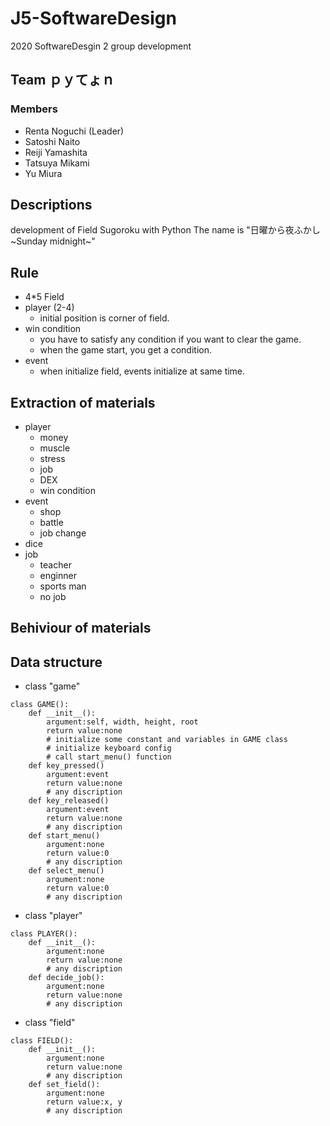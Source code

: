 # J5-SoftwareDesign
2020 SoftwareDesgin 2
group development

## Team ｐｙてょｎ
### Members
 - Renta Noguchi (Leader)
 - Satoshi Naito
 - Reiji Yamashita
 - Tatsuya Mikami
 - Yu Miura

## Descriptions
development of Field Sugoroku with Python
The name is "日曜から夜ふかし \~Sunday midnight\~"

## Rule
 - 4\*5 Field
 - player (2-4)
	 - initial position is corner of field.
 - win condition
	 - you have to satisfy any condition if you want to clear the game.
	 - when the game start, you get a condition.
 - event
	 - when initialize field, events initialize at same time.

## Extraction of materials
 - player
	 - money
	 - muscle
	 - stress
	 - job
	 - DEX
	 - win condition
 - event
	 - shop
	 - battle
	 - job change
 - dice
 - job
	 - teacher
	 - enginner
	 - sports man
	 - no job

## Behiviour of materials

## Data structure
 - class "game"
```
class GAME():
	def __init__():
		argument:self, width, height, root
		return value:none
		# initialize some constant and variables in GAME class
		# initialize keyboard config
		# call start_menu() function
	def key_pressed()
		argument:event
		return value:none
		# any discription
	def key_released()
		argument:event
		return value:none
		# any discription
	def start_menu()
		argument:none
		return value:0
		# any discription
	def select_menu()
		argument:none
		return value:0
		# any discription
```
 - class "player"
```
class PLAYER():
	def __init__():
		argument:none
		return value:none
		# any discription
	def decide_job():
		argument:none
		return value:none
		# any discription
```
 - class "field"
```
class FIELD():
	def __init__():
		argument:none
		return value:none
		# any discription
	def set_field():
		argument:none
		return value:x, y
		# any discription
```
